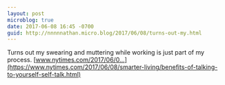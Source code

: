 ```yaml
---
layout: post
microblog: true
date: 2017-06-08 16:45 -0700
guid: http://nnnnnathan.micro.blog/2017/06/08/turns-out-my.html
---
```

Turns out my swearing and muttering while working is just part of my process. [www.nytimes.com/2017/06/0...](https://www.nytimes.com/2017/06/08/smarter-living/benefits-of-talking-to-yourself-self-talk.html)
